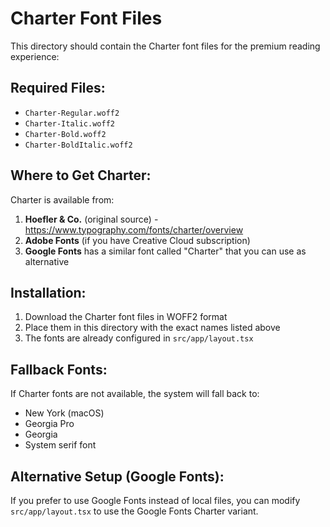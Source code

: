 # Charter Font Files

This directory should contain the Charter font files for the premium reading experience:

## Required Files:
- `Charter-Regular.woff2`
- `Charter-Italic.woff2`
- `Charter-Bold.woff2`
- `Charter-BoldItalic.woff2`

## Where to Get Charter:
Charter is available from:
1. **Hoefler & Co.** (original source) - https://www.typography.com/fonts/charter/overview
2. **Adobe Fonts** (if you have Creative Cloud subscription)
3. **Google Fonts** has a similar font called "Charter" that you can use as alternative

## Installation:
1. Download the Charter font files in WOFF2 format
2. Place them in this directory with the exact names listed above
3. The fonts are already configured in `src/app/layout.tsx`

## Fallback Fonts:
If Charter fonts are not available, the system will fall back to:
- New York (macOS)
- Georgia Pro
- Georgia
- System serif font

## Alternative Setup (Google Fonts):
If you prefer to use Google Fonts instead of local files, you can modify `src/app/layout.tsx` to use the Google Fonts Charter variant.